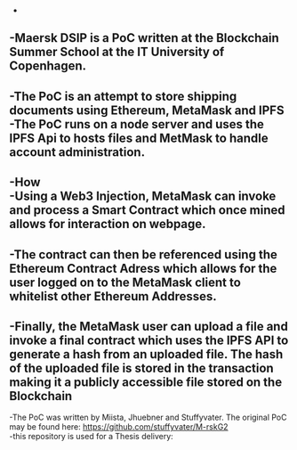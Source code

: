 -		
 -Maersk DSIP is a PoC written at the Blockchain Summer School at the IT University of Copenhagen. 		
 -		
 -The PoC is an attempt to store shipping documents using Ethereum, MetaMask and IPFS		
 -The PoC runs on a node server and uses the IPFS Api to hosts files and MetMask to handle account administration.		
 -		
 -How		
 -Using a Web3 Injection, MetaMask can invoke and process a Smart Contract which once mined allows for interaction on webpage.		
 -		
 -The contract can then be referenced using the Ethereum Contract Adress which allows for the user logged on to the MetaMask client to whitelist other Ethereum Addresses. 		
 -		
 -Finally, the MetaMask user can upload a file and invoke a final contract which uses the IPFS API to generate a hash from an uploaded file. The hash of the uploaded file is stored in the transaction making it a publicly accessible file stored on the Blockchain		
 -		
 -The PoC was written by Miista, Jhuebner and Stuffyvater. The original PoC may be found here: https://github.com/stuffyvater/M-rskG2 		
 -this repository is used for a Thesis delivery:
